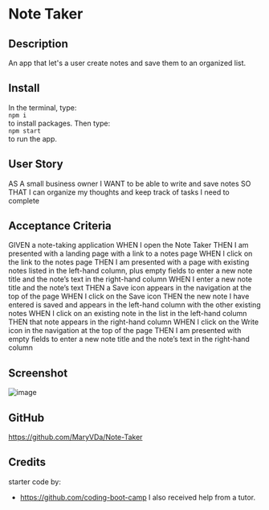 # Note Taker

## Description
An app that let's a user create notes and save them to an organized list.

## Install
In the terminal, type:   
```npm i```   
to install packages. Then type:   
```npm start```   
to run the app.   

## User Story
AS A small business owner
I WANT to be able to write and save notes
SO THAT I can organize my thoughts and keep track of tasks I need to complete

## Acceptance Criteria
GIVEN a note-taking application
WHEN I open the Note Taker
THEN I am presented with a landing page with a link to a notes page
WHEN I click on the link to the notes page
THEN I am presented with a page with existing notes listed in the left-hand column, plus empty fields to enter a new note title and the note’s text in the right-hand column
WHEN I enter a new note title and the note’s text
THEN a Save icon appears in the navigation at the top of the page
WHEN I click on the Save icon
THEN the new note I have entered is saved and appears in the left-hand column with the other existing notes
WHEN I click on an existing note in the list in the left-hand column
THEN that note appears in the right-hand column
WHEN I click on the Write icon in the navigation at the top of the page
THEN I am presented with empty fields to enter a new note title and the note’s text in the right-hand column

## Screenshot
![image](https://github.com/MaryVDa/Note-Taker/assets/122223756/b867fbf1-d791-40ea-8490-700e744a8b3e)

## GitHub
https://github.com/MaryVDa/Note-Taker

## Credits
starter code by:
* https://github.com/coding-boot-camp
I also received help from a tutor.
